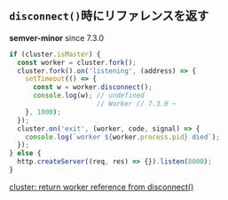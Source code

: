 ## `disconnect()`時にリファレンスを返す

**semver-minor** since 7.3.0

```js
if (cluster.isMaster) {
  const worker = cluster.fork();
  cluster.fork().on('listening', (address) => {
    setTimeout(() => {
      const w = worker.disconnect();
      console.log(w); // undefined
                      // Worker // 7.3.0 ~
    }, 1000);
  });
  cluster.on('exit', (worker, code, signal) => {
    console.log(`worker ${worker.process.pid} died`);
  });
} else {
  http.createServer((req, res) => {}).listen(8000);
}
```

[cluster: return worker reference from disconnect()](https://github.com/nodejs/node/pull/10019)
